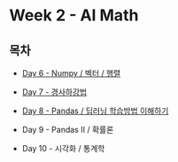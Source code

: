 # Week 2 - AI Math

## 목차

* [Day 6 - Numpy / 벡터 / 행렬](https://github.com/shlee4290/Boostcamp_AI_Tech/blob/main/Week2/Day6.md)

* [Day 7 - 경사하강법](https://github.com/shlee4290/Boostcamp_AI_Tech/blob/main/Week2/Day7.md)

* [Day 8 - Pandas / 딥러닝 학습방법 이해하기](https://github.com/shlee4290/Boostcamp_AI_Tech/blob/main/Week2/Day8.md)

* Day 9 - Pandas II / 확률론

* Day 10 - 시각화 / 통계학

